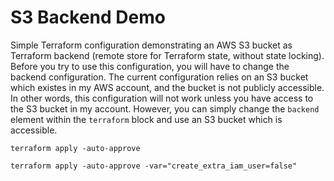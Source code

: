# S3 Backend Demo
Simple Terraform configuration demonstrating an AWS S3 bucket as Terraform backend (remote store for Terraform state, without state locking). Before you try to use this configuration, you will have to change the backend configuration. The current configuration relies on an S3 bucket which existes in my AWS account, and the bucket is not publicly accessible. In other words, this configuration will not work unless you have access to the S3 bucket in my account. However, you can simply change the `backend` element within the `terraform` block and use an S3 bucket which is accessible.

```
terraform apply -auto-approve

terraform apply -auto-approve -var="create_extra_iam_user=false"
```

